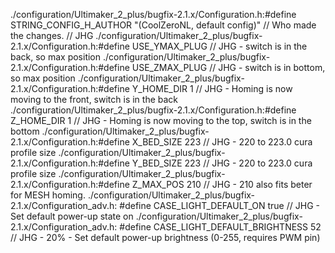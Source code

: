 ./configuration/Ultimaker_2_plus/bugfix-2.1.x/Configuration.h:#define STRING_CONFIG_H_AUTHOR "(CoolZeroNL, default config)" // Who made the changes.    // JHG
./configuration/Ultimaker_2_plus/bugfix-2.1.x/Configuration.h:#define USE_YMAX_PLUG   // JHG - switch is in the back, so max position
./configuration/Ultimaker_2_plus/bugfix-2.1.x/Configuration.h:#define USE_ZMAX_PLUG   // JHG - switch is in bottom, so max position
./configuration/Ultimaker_2_plus/bugfix-2.1.x/Configuration.h:#define Y_HOME_DIR 1     // JHG - Homing is now moving to the front, switch is in the back
./configuration/Ultimaker_2_plus/bugfix-2.1.x/Configuration.h:#define Z_HOME_DIR 1     // JHG - Homing is now moving to the top, switch is in the bottom
./configuration/Ultimaker_2_plus/bugfix-2.1.x/Configuration.h:#define X_BED_SIZE 223      // JHG - 220 to 223.0 cura profile size
./configuration/Ultimaker_2_plus/bugfix-2.1.x/Configuration.h:#define Y_BED_SIZE 223      // JHG - 220 to 223.0 cura profile size
./configuration/Ultimaker_2_plus/bugfix-2.1.x/Configuration.h:#define Z_MAX_POS 210     // JHG - 210 also fits beter for MESH homing.
./configuration/Ultimaker_2_plus/bugfix-2.1.x/Configuration_adv.h:  #define CASE_LIGHT_DEFAULT_ON true          // JHG - Set default power-up state on
./configuration/Ultimaker_2_plus/bugfix-2.1.x/Configuration_adv.h:  #define CASE_LIGHT_DEFAULT_BRIGHTNESS 52    // JHG - 20% - Set default power-up brightness (0-255, requires PWM pin)
